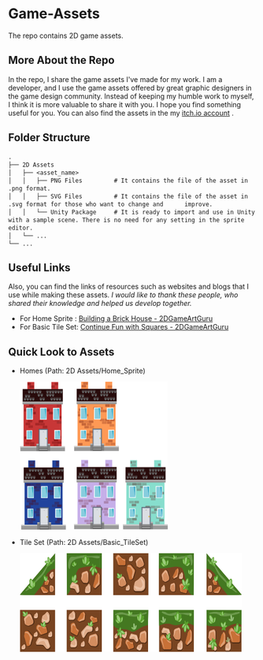 # Game-Assets

The repo contains 2D game assets.

## More About the Repo

In the repo, I share the game assets I've made for my work. I am a developer, and I use the game assets offered by great graphic designers in the game design community. Instead of keeping my humble work to myself, I think it is more valuable to share it with you. I hope you find something useful for you. You can also find the assets in the my [itch.io account](https://senderin.itch.io) .

## Folder Structure

    .
    ├── 2D Assets          
    │   ├── <asset_name>                 
    │   │   ├── PNG Files         # It contains the file of the asset in .png format.        
    │   │   ├── SVG Files         # It contains the file of the asset in .svg format for those who want to change and      improve.   
    │   │   └── Unity Package     # It is ready to import and use in Unity with a sample scene. There is no need for any setting in the sprite editor.       
    │   └── ...
    └── ...

## Useful Links

Also, you can find the links of resources such as websites and blogs that I use while making these assets. *I would like to thank these people, who shared their knowledge and helped us develop together.*

  * For Home Sprite : [Building a Brick House - 2DGameArtGuru](https://2dgameartguru.com/creating-a-brick-building/)
  * For Basic Tile Set: [Continue Fun with Squares - 2DGameArtGuru](https://2dgameartguru.com/continue-the-fun-with-squares/)
  
## Quick Look to Assets

* Homes (Path: 2D Assets/Home_Sprite)
    
    <img src="https://github.com/senderin/Game-Assets/blob/master/2D%20Assets/Home_Sprite/PNG%20Files/homes.png" width="300" height="300"/>

* Tile Set (Path: 2D Assets/Basic_TileSet)
    
    <img src="https://github.com/senderin/Game-Assets/blob/master/2D%20Assets/Basic_TileSet/PNG%20Files/basic_tileset.png" width="450" height="200"/>
    

